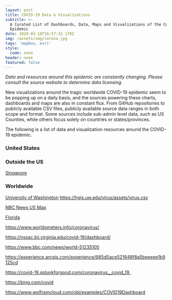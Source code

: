 ```yaml
---
layout: post
title: COVID-19 Data & Visualizations
subtitle: >-
  A Curated List of Dashboards, Data, Maps and Visualizations of the Coronavirus
  Epidemic
date: 2020-03-18T16:57:33.178Z
img: /assets/img/corona.jpg
tags: 'mapbox, esri'
style:
  code: none
header: none
featured: false
---
```

*Data and resources around this epidemic are constantly changing. Please consult the source website to determine data licensing.*

New visualizations around the tragic worldwide COVID-19 epidemic seem to be popping up on a daily basis, and the sources powering these charts, dashboards and maps are also in constant flux. From GitHub repositories to publicly available CSV files, publicly available source data ranges in both scope and format. Some sources include sub-admin level data, such as US Counties, while others focus solely on countries or states/provinces.

The following is a list of data and visualization resources around the COVID-19 epidemic.

### United States

### Outside the US
[Singapore](https://co.vid19.sg/)

### Worldwide

[University of Washington](https://hgis.uw.edu/virus/)
https://hgis.uw.edu/virus/assets/virus.csv


[NBC News US Map](https://dataviz.nbcnews.com/projects/20200128-coronavirus-us-count/index.html)


[Florida](https://fdoh.maps.arcgis.com/apps/opsdashboard/index.html#/8d0de33f260d444c852a615dc7837c86)

https://www.worldometers.info/coronavirus/

https://nssac.bii.virginia.edu/covid-19/dashboard/

https://www.bbc.com/news/world-51235105

https://experience.arcgis.com/experience/685d0ace521648f8a5beeeee1b9125cd

https://covid-19.splunkforgood.com/coronavirus__covid_19_

https://bing.com/covid

https://www.wolframcloud.com/obj/examples/COVID19Dashboard